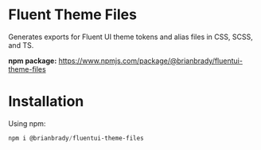 # Fluent Theme Files

Generates exports for Fluent UI theme tokens and alias files in CSS, SCSS, and TS.  

__npm package:__ 
https://www.npmjs.com/package/@brianbrady/fluentui-theme-files


# Installation
Using npm:

```powershell
npm i @brianbrady/fluentui-theme-files
```
